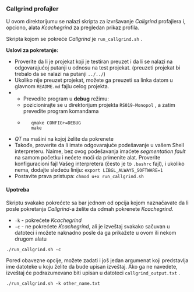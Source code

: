 ### Callgrind profajler

U ovom direktorijumu se nalazi skripta za izvršavanje *Callgrind* profajlera i, opciono, alata *Kcachegrind* za pregledan prikaz profila.

Skripta kojom se pokreće *Callgrind* je `run_callgrind.sh` . 

**Uslovi za pokretanje:** 

* Proverite da li je projekat koji je testiran preuzet i da li se nalazi na odgovarajućoj putanji u odnosu na test projekat. (preuzeti projekat bi trebalo da se nalazi na putanji ``../../``)
* Ukoliko nije preuzet projekat, možete ga preuzeti sa linka datom u glavnom `README.md` fajlu celog projekta.
* * Prevedite program u **debug** režimu:
   - pozicionirajte se u direktorijum projekta `RS019-Monopol` , a zatim prevedite program komandama
   -  ```
         qmake CONFIG+=DEBUG
         make
      ```
* *QT* na mašini na kojoj želite da pokrenete
* Takođe, proverite da li imate odgovarajuće podešavanje u vašem Shell interpreteru. Naime, bez ovog podešavanja imaćete *segmentation fault* na samom početku i nećete moći da primenite alat. Proverite konfiguracioni fajl Vašeg interpretera (često je to `.bashrc` fajl), i ukoliko nema, dodajte sledeću liniju: `export LIBGL_ALWAYS_SOFTWARE=1`
* Postavite prava pristupa: `chmod u+x run_callgrind.sh`

#### Upotreba

Skriptu svakako pokrećete sa bar jednom od opcija kojom naznačavate da li posle pokretanja *Callgrind*-a želite da odmah pokrenete *Kcachegrind*.
 
* `-k` - pokrećete *Kcachegrind*
* `-c` - ne pokrećete *Kcachegrind*, ali je izveštaj svakako sačuvan u datoteci i možete naknadno posle da ga prikažete u ovom ili nekom drugom alatu

```
./run_callgrind.sh -c
```

Pored obavezne opcije, možete zadati i još jedan argumenat koji predstavlja ime datoteke u koju želite da bude upisan izveštaj.
Ako ga ne navedete, izveštaj će podrazumevano biti upisan u datoteci `callgrind_output.txt` .

```
./run_callgrind.sh -k other_name.txt
```

